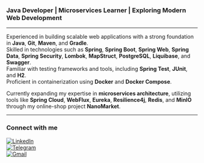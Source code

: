 ### **Java Developer | Microservices Learner | Exploring Modern Web Development**  

---

Experienced in building scalable web applications with a strong foundation in **Java**, **Git**, **Maven**, and **Gradle**.  
Skilled in technologies such as **Spring**, **Spring Boot**, **Spring Web**, **Spring Data**, **Spring Security**, **Lombok**, **MapStruct**, **PostgreSQL**, **Liquibase**, and **Swagger**.  
Familiar with testing frameworks and tools, including **Spring Test**, **JUnit**, and **H2**.  
Proficient in containerization using **Docker** and **Docker Compose**.  

Currently expanding my expertise in **microservices architecture**, utilizing tools like **Spring Cloud**, **WebFlux**, **Eureka**, **Resilience4j**, **Redis**, and **MinIO** through my online-shop project **NanoMarket**.  

---

### Connect with me 

[![LinkedIn](https://img.shields.io/badge/LinkedIn-0077B5?style=for-the-badge&logo=linkedin&logoColor=white)](https://www.linkedin.com/in/kirill-rylov)  
[![Telegram](https://img.shields.io/badge/Telegram-2CA5E0?style=for-the-badge&logo=telegram&logoColor=white)](https://t.me/korvalolo)  
[![Gmail](https://img.shields.io/badge/Gmail-D14836?style=for-the-badge&logo=gmail&logoColor=white)](mailto:rylov.k@gmail.com)  


